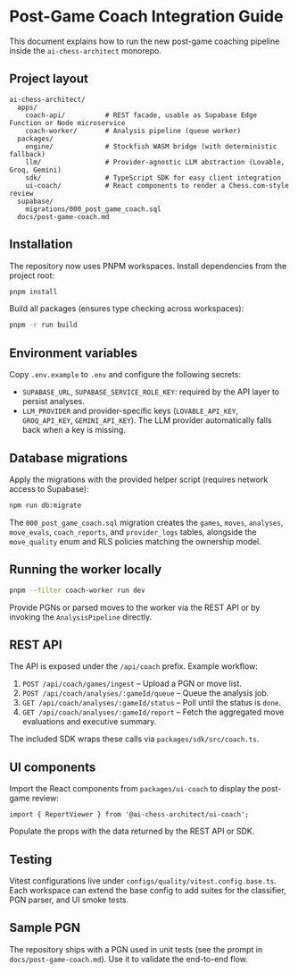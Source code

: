 # Post-Game Coach Integration Guide

This document explains how to run the new post-game coaching pipeline inside the `ai-chess-architect` monorepo.

## Project layout

```
ai-chess-architect/
  apps/
    coach-api/          # REST facade, usable as Supabase Edge Function or Node microservice
    coach-worker/       # Analysis pipeline (queue worker)
  packages/
    engine/             # Stockfish WASM bridge (with deterministic fallback)
    llm/                # Provider-agnostic LLM abstraction (Lovable, Groq, Gemini)
    sdk/                # TypeScript SDK for easy client integration
    ui-coach/           # React components to render a Chess.com-style review
  supabase/
    migrations/000_post_game_coach.sql
  docs/post-game-coach.md
```

## Installation

The repository now uses PNPM workspaces. Install dependencies from the project root:

```bash
pnpm install
```

Build all packages (ensures type checking across workspaces):

```bash
pnpm -r run build
```

## Environment variables

Copy `.env.example` to `.env` and configure the following secrets:

- `SUPABASE_URL`, `SUPABASE_SERVICE_ROLE_KEY`: required by the API layer to persist analyses.
- `LLM_PROVIDER` and provider-specific keys (`LOVABLE_API_KEY`, `GROQ_API_KEY`, `GEMINI_API_KEY`). The LLM provider automatically falls back when a key is missing.

## Database migrations

Apply the migrations with the provided helper script (requires network access to Supabase):

```bash
npm run db:migrate
```

The `000_post_game_coach.sql` migration creates the `games`, `moves`, `analyses`, `move_evals`, `coach_reports`, and `provider_logs` tables, alongside the `move_quality` enum and RLS policies matching the ownership model.

## Running the worker locally

```bash
pnpm --filter coach-worker run dev
```

Provide PGNs or parsed moves to the worker via the REST API or by invoking the `AnalysisPipeline` directly.

## REST API

The API is exposed under the `/api/coach` prefix. Example workflow:

1. `POST /api/coach/games/ingest` – Upload a PGN or move list.
2. `POST /api/coach/analyses/:gameId/queue` – Queue the analysis job.
3. `GET /api/coach/analyses/:gameId/status` – Poll until the status is `done`.
4. `GET /api/coach/analyses/:gameId/report` – Fetch the aggregated move evaluations and executive summary.

The included SDK wraps these calls via `packages/sdk/src/coach.ts`.

## UI components

Import the React components from `packages/ui-coach` to display the post-game review:

```tsx
import { ReportViewer } from '@ai-chess-architect/ui-coach';
```

Populate the props with the data returned by the REST API or SDK.

## Testing

Vitest configurations live under `configs/quality/vitest.config.base.ts`. Each workspace can extend the base config to add suites for the classifier, PGN parser, and UI smoke tests.

## Sample PGN

The repository ships with a PGN used in unit tests (see the prompt in `docs/post-game-coach.md`). Use it to validate the end-to-end flow.
